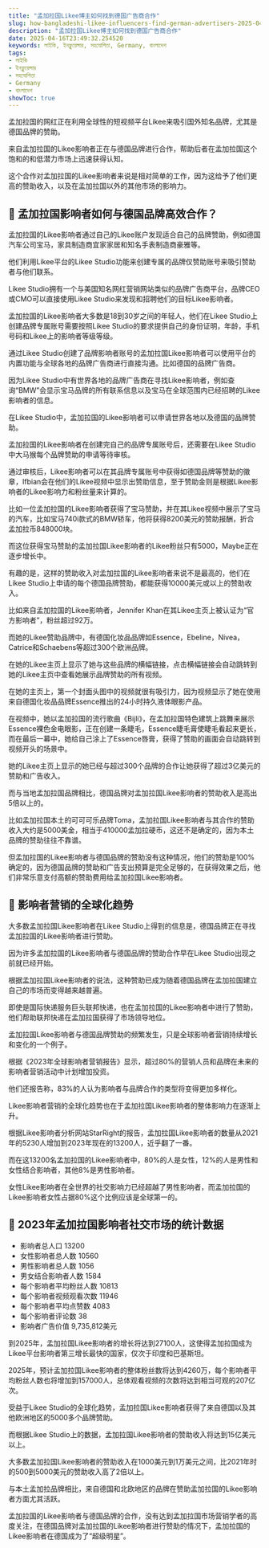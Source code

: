 ```yaml
---
title: "孟加拉国Likee博主如何找到德国广告商合作"
slug: how-bangladeshi-likee-influencers-find-german-advertisers-2025-04-16
description: "孟加拉国Likee博主如何找到德国广告商合作"
date: 2025-04-16T23:49:32.254520
keywords: লাইকি, ইনফ্লুয়েন্সার, সহযোগিতা, Germany, বাংলাদেশ
tags:
- লাইকি
- ইনফ্লুয়েন্সার
- সহযোগিতা
- Germany
- বাংলাদেশ
showToc: true
---
```


孟加拉国的网红正在利用全球性的短视频平台Likee来吸引国外知名品牌，尤其是德国品牌的赞助。

来自孟加拉国的Likee影响者正在与德国品牌进行合作，帮助后者在孟加拉国这个饱和的和低潜力市场上迅速获得认知。

这个合作对孟加拉国的Likee影响者来说是相对简单的工作，因为这给予了他们更高的赞助收入，以及在孟加拉国以外的其他市场的影响力。


## 📢 孟加拉国影响者如何与德国品牌高效合作？

孟加拉国的Likee影响者通过自己的Likee账户发现适合自己的品牌赞助，例如德国汽车公司宝马，家具制造商宜家家居和知名手表制造商豪雅等。

他们利用Likee平台的Likee Studio功能来创建专属的品牌仅赞助账号来吸引赞助者与他们联系。

Likee Studio拥有一个与美国知名网红营销网站类似的品牌广告商平台，品牌CEO或CMO可以直接使用Likee Studio来发现和招聘他们的目标Likee影响者。

孟加拉国的Likee影响者大多数是18到30岁之间的年轻人，他们在Likee Studio上创建品牌专属账号需要按照Likee Studio的要求提供自己的身份证明，年龄，手机号码和Likee上的影响者等级等级。

通过Likee Studio创建了品牌影响者账号的孟加拉国Likee影响者可以使用平台的内置功能与全球各地的品牌广告商进行直接沟通。比如德国的品牌广告商。

因为Likee Studio中有世界各地的品牌广告商在寻找Likee影响者，例如查询“BMW”会显示宝马品牌的所有联系信息以及宝马在全球范围内已经招聘的Likee影响者的信息。

在Likee Studio中，孟加拉国的Likee影响者可以申请世界各地以及德国的品牌赞助。

孟加拉国的Likee影响者在创建完自己的品牌专属账号后，还需要在Likee Studio中大马猴每个品牌赞助的申请等待审核。

通过审核后，Likee影响者可以在其品牌专属账号中获得如德国品牌等赞助的徽章，Ifbian会在他们的Likee视频中显示出赞助信息，至于赞助金则是根据Likee影响者的Likee影响力和粉丝量来计算的。

比如一位孟加拉国的Likee影响者获得了宝马赞助，并在其Likee视频中展示了宝马的汽车，比如宝马740i款式的BMW轿车，他将获得8200美元的赞助报酬，折合孟加拉币848000块。

而这位获得宝马赞助的孟加拉国Likee影响者的Likee粉丝只有5000，Maybe正在逐步增长中。

有趣的是，这样的赞助收入对孟加拉国的Likee影响者来说不是最高的，他们在Likee Studio上申请的每个德国品牌赞助，都能获得10000美元或以上的赞助收入。

比如来自孟加拉国的Likee影响者，Jennifer Khan在其Likee主页上被认证为“官方影响者”，粉丝超过92万。

而她的Likee赞助品牌中，有德国化妆品品牌如Essence，Ebeline，Nivea，Catrice和Schaebens等超过300个欧洲品牌。

在她的Likee主页上显示了她与这些品牌的横幅链接，点击横幅链接会自动跳转到她的Likee主页中查看她展示品牌赞助的所有视频。

在她的主页上，第一个封面头图中的视频就很有吸引力，因为视频显示了她在使用来自德国化妆品品牌Essence推出的24小时持久液体眼影产品。

在视频中，她以孟加拉国的流行歌曲《Bijli》，在孟加拉国特色建筑上跳舞来展示Essence裸色金电眼影，正在创建一条睫毛，Essence睫毛膏使睫毛看起来更长，而在最后一幕中，她给自己涂上了Essence唇膏，获得了赞助的画面会自动跳转到视频开头的场景中。

她的Likee主页上显示的她已经与超过300个品牌的合作让她获得了超过3亿美元的赞助和广告收入。

而与当地孟加拉国品牌相比，德国品牌对孟加拉国Likee影响者的赞助收入是高出5倍以上的。

比如孟加拉国本土的可可可乐品牌Toma，孟加拉国Likee影响者与其合作的赞助收入大约是5000美金，相当于410000孟加拉硬币，这还不是确定的，因为本土品牌的赞助往往不靠谱。

但孟加拉国的Likee影响者与德国品牌的赞助没有这种情况，他们的赞助是100%确定的，因为德国品牌的赞助和广告支出预算是完全足够的，在获得效果之后，他们非常乐意支付高额的赞助费用给孟加拉国Likee影响者。


## 📢 影响者营销的全球化趋势

大多数孟加拉国Likee影响者在Likee Studio上得到的信息是，德国品牌正在寻找孟加拉国的Likee影响者进行赞助。

因为许多孟加拉国的Likee影响者与德国品牌的赞助合作早在Likee Studio出现之前就已经开始。

根据孟加拉国Likee影响者的说法，这种赞助已成为随着德国品牌在孟加拉国建立自己的市场而变得越来越普遍。

即使是国际快递服务巨头联邦快递，也在孟加拉国的Likee影响者中进行了赞助，他们帮助联邦快递在孟加拉国获得了市场领导地位。

孟加拉国Likee影响者与德国品牌赞助的频繁发生，只是全球影响者营销持续增长和变化的一个例子。

根据《2023年全球影响者营销报告》显示，超过80%的营销人员和品牌在未来的影响者营销活动中计划增加投资。

他们还报告称，83%的人认为影响者与品牌合作的类型将变得更加多样化。

Likee影响者营销的全球化趋势也在于孟加拉国Likee影响者的整体影响力在逐渐上升。

根据Likee影响者分析网站StarRight的报告，孟加拉国Likee影响者的数量从2021年的5230人增加到2023年现在的13200人，近乎翻了一番。

而在这13200名孟加拉国的Likee影响者中，80%的人是女性，12%的人是男性和女性结合影响者，其他8%是男性影响者。

女性Likee影响者在全世界的社交影响力已经超越了男性影响者，而孟加拉国的Likee影响者女性占据80%这个比例应该是全球第一的。


## 📢 2023年孟加拉国影响者社交市场的统计数据

- 影响者总人口	13200
- 女性影响者总人数	10560
- 男性影响者总人数	1056
- 男女结合影响者人数	1584
- 每个影响者平均粉丝人数	10813
- 每个影响者视频观看次数	11946
- 每个影响者平均点赞数	4083
- 每个影响者评论数	38
- 影响者广告价值	9,735,812美元

到2025年，孟加拉国Likee影响者的增长将达到27100人，这使得孟加拉国成为Likee平台影响者第三增长最快的国家，仅次于印度和巴基斯坦。

2025年，预计孟加拉国Likee影响者的整体粉丝数将达到4260万，每个影响者平均粉丝人数也将增加到157000人，总体观看视频的次数将达到相当可观的207亿次。

受益于Likee Studio的全球化趋势，孟加拉国Likee影响者获得了来自德国以及其他欧洲地区的5000多个品牌赞助。

而根据Likee Studio上的数据，孟加拉国Likee影响者的赞助收入将达到15亿美元以上。

大多数孟加拉国Likee影响者的赞助收入在1000美元到1万美元之间，比2021年时的500到5000美元的赞助收入高了2倍以上。

与本土孟加拉品牌相比，来自德国和北欧地区的品牌在赞助孟加拉国的Likee影响者方面尤其活跃。

孟加拉国的Likee影响者与德国品牌的合作，没有达到孟加拉国市场营销学者的高度关注，在德国品牌对孟加拉国的Likee影响者进行赞助的情况下，孟加拉国的Likee影响者在德国成为了“超级明星”。